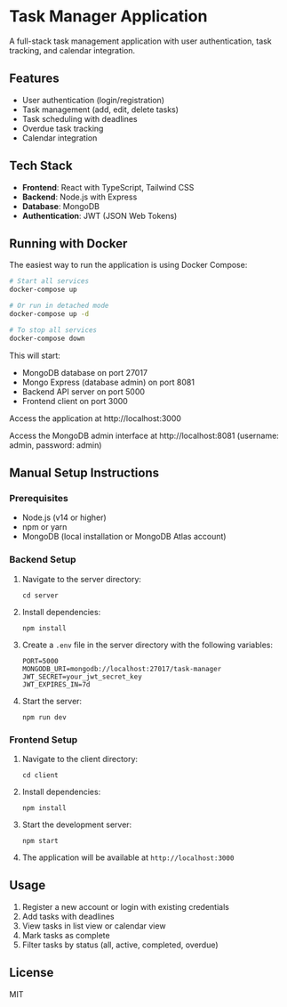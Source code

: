 # Task Manager Application

A full-stack task management application with user authentication, task tracking, and calendar integration.

## Features

- User authentication (login/registration)
- Task management (add, edit, delete tasks)
- Task scheduling with deadlines
- Overdue task tracking
- Calendar integration

## Tech Stack

- **Frontend**: React with TypeScript, Tailwind CSS
- **Backend**: Node.js with Express
- **Database**: MongoDB
- **Authentication**: JWT (JSON Web Tokens)

## Running with Docker

The easiest way to run the application is using Docker Compose:

```bash
# Start all services
docker-compose up

# Or run in detached mode
docker-compose up -d

# To stop all services
docker-compose down
```

This will start:
- MongoDB database on port 27017
- Mongo Express (database admin) on port 8081
- Backend API server on port 5000
- Frontend client on port 3000

Access the application at http://localhost:3000

Access the MongoDB admin interface at http://localhost:8081 (username: admin, password: admin)

## Manual Setup Instructions

### Prerequisites

- Node.js (v14 or higher)
- npm or yarn
- MongoDB (local installation or MongoDB Atlas account)

### Backend Setup

1. Navigate to the server directory:
   ```
   cd server
   ```

2. Install dependencies:
   ```
   npm install
   ```

3. Create a `.env` file in the server directory with the following variables:
   ```
   PORT=5000
   MONGODB_URI=mongodb://localhost:27017/task-manager
   JWT_SECRET=your_jwt_secret_key
   JWT_EXPIRES_IN=7d
   ```

4. Start the server:
   ```
   npm run dev
   ```

### Frontend Setup

1. Navigate to the client directory:
   ```
   cd client
   ```

2. Install dependencies:
   ```
   npm install
   ```

3. Start the development server:
   ```
   npm start
   ```

4. The application will be available at `http://localhost:3000`

## Usage

1. Register a new account or login with existing credentials
2. Add tasks with deadlines
3. View tasks in list view or calendar view
4. Mark tasks as complete
5. Filter tasks by status (all, active, completed, overdue)

## License

MIT 